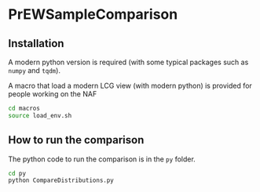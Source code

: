 # PrEWSampleComparison

## Installation

A modern python version is required (with some typical packages such as `numpy` and `tqdm`).

A macro that load a modern LCG view (with modern python) is provided for people working on the NAF

```bash
cd macros
source load_env.sh
```

## How to run the comparison

The python code to run the comparison is in the `py` folder.

```bash
cd py
python CompareDistributions.py
```
